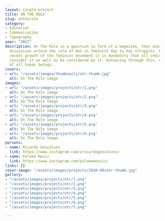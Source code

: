 ```yaml
---
layout: single-project
title: ON THE ROLE
slug: ontherole
category:
- Editorial
- Communication
- Typography
year: "2017"
description: On The Role is a question in form of a magazine, that aims to provoque
  discussion around the role of men in feminist day to day struggles. With the more
  recent growth of the feminist movement it is mandatory that all individuals should
  consider it as well as be considered by it. Achieving through this, emancipation
  of all human beings.
covers:
- url: "/assets/images/thumbnails/otr-thumb.jpg"
  alt: On The Role image
images:
- url: "/assets/images/projects/otr/1.png"
  alt: On The Role image
- url: "/assets/images/projects/otr/2.png"
  alt: On The Role image
- url: "/assets/images/projects/otr/3.png"
  alt: On The Role image
- url: "/assets/images/projects/otr/4.png"
  alt: On The Role image
- url: "/assets/images/projects/otr/5.png"
  alt: On The Role image
- url: "/assets/images/projects/otr/6.png"
  alt: On The Role image
persons:
- name: Ricardo Gonçalves
  link: https://www.instagram.com/oricardogoncalves/
- name: Paloma Moniz
  link: https://www.instagram.com/palomamoniiz/
links: []
cover-image: "/assets/images/projects/2020-08/otr-thumb.jpg"
gallery:
- "/assets/images/projects/otr/1.png"
- "/assets/images/projects/otr/2.png"
- "/assets/images/projects/otr/3.png"
- "/assets/images/projects/otr/4.png"
- "/assets/images/projects/otr/5.png"
- "/assets/images/projects/otr/6.png"
- "/assets/images/projects/otr/7.png"

---
```

